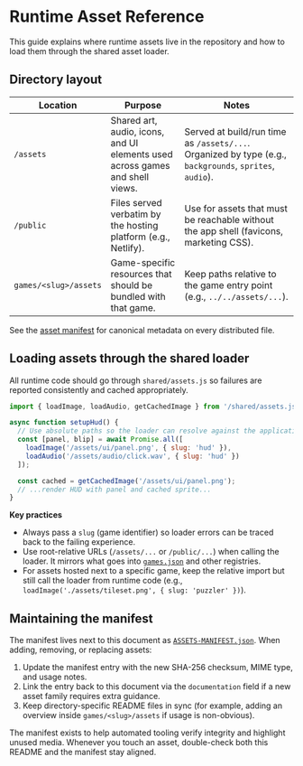 # Runtime Asset Reference

This guide explains where runtime assets live in the repository and how to load them through the shared asset loader.

## Directory layout

| Location | Purpose | Notes |
| --- | --- | --- |
| `/assets` | Shared art, audio, icons, and UI elements used across games and shell views. | Served at build/run time as `/assets/...`. Organized by type (e.g., `backgrounds`, `sprites`, `audio`). |
| `/public` | Files served verbatim by the hosting platform (e.g., Netlify). | Use for assets that must be reachable without the app shell (favicons, marketing CSS). |
| `games/<slug>/assets` | Game-specific resources that should be bundled with that game. | Keep paths relative to the game entry point (e.g., `../../assets/...`). |

See the [asset manifest](./ASSETS-MANIFEST.json) for canonical metadata on every distributed file.

## Loading assets through the shared loader

All runtime code should go through `shared/assets.js` so failures are reported consistently and cached appropriately.

```js
import { loadImage, loadAudio, getCachedImage } from '/shared/assets.js';

async function setupHud() {
  // Use absolute paths so the loader can resolve against the application origin.
  const [panel, blip] = await Promise.all([
    loadImage('/assets/ui/panel.png', { slug: 'hud' }),
    loadAudio('/assets/audio/click.wav', { slug: 'hud' })
  ]);

  const cached = getCachedImage('/assets/ui/panel.png');
  // ...render HUD with panel and cached sprite...
}
```

**Key practices**

* Always pass a `slug` (game identifier) so loader errors can be traced back to the failing experience.
* Use root-relative URLs (`/assets/...` or `/public/...`) when calling the loader. It mirrors what goes into [`games.json`](../games.json) and other registries.
* For assets hosted next to a specific game, keep the relative import but still call the loader from runtime code (e.g., `loadImage('./assets/tileset.png', { slug: 'puzzler' })`).

## Maintaining the manifest

The manifest lives next to this document as [`ASSETS-MANIFEST.json`](./ASSETS-MANIFEST.json). When adding, removing, or replacing assets:

1. Update the manifest entry with the new SHA-256 checksum, MIME type, and usage notes.
2. Link the entry back to this document via the `documentation` field if a new asset family requires extra guidance.
3. Keep directory-specific README files in sync (for example, adding an overview inside `games/<slug>/assets` if usage is non-obvious).

The manifest exists to help automated tooling verify integrity and highlight unused media. Whenever you touch an asset, double-check both this README and the manifest stay aligned.
